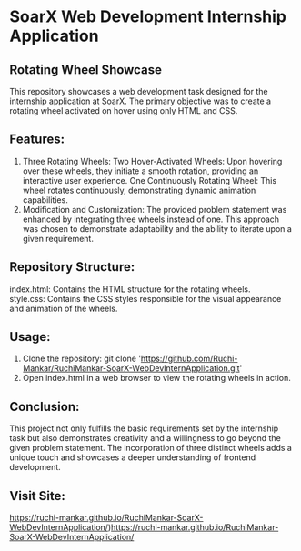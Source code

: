 # SoarX Web Development Internship Application
## Rotating Wheel Showcase  
This repository showcases a web development task designed for the internship application at SoarX. The primary objective was to create a rotating wheel activated on hover using only HTML and CSS.  
## Features:  
1. Three Rotating Wheels:
   Two Hover-Activated Wheels: Upon hovering over these wheels, they initiate a smooth rotation, providing an interactive user experience.
   One Continuously Rotating Wheel: This wheel rotates continuously, demonstrating dynamic animation capabilities.
2. Modification and Customization:
   The provided problem statement was enhanced by integrating three wheels instead of one. This approach was chosen to demonstrate adaptability and the ability to iterate upon a given requirement.
## Repository Structure:  
index.html: Contains the HTML structure for the rotating wheels.  
style.css: Contains the CSS styles responsible for the visual appearance and animation of the wheels.  
## Usage:  
1. Clone the repository:
   git clone 'https://github.com/Ruchi-Mankar/RuchiMankar-SoarX-WebDevInternApplication.git'  
2. Open index.html in a web browser to view the rotating wheels in action.
## Conclusion:  
This project not only fulfills the basic requirements set by the internship task but also demonstrates creativity and a willingness to go beyond the given problem statement. The incorporation of three distinct wheels adds a unique touch and showcases a deeper understanding of frontend development.  
## Visit Site:  
https://ruchi-mankar.github.io/RuchiMankar-SoarX-WebDevInternApplication/)https://ruchi-mankar.github.io/RuchiMankar-SoarX-WebDevInternApplication/
